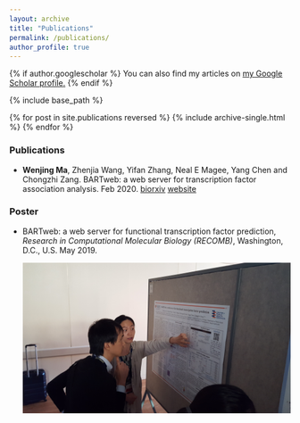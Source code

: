 ```yaml
---
layout: archive
title: "Publications"
permalink: /publications/
author_profile: true
---
```


{% if author.googlescholar %}
  You can also find my articles on <u><a href="{{author.googlescholar}}">my Google Scholar profile</a>.</u>
{% endif %}

{% include base_path %}

{% for post in site.publications reversed %}
  {% include archive-single.html %}
{% endfor %}

### Publications

- **Wenjing Ma**, Zhenjia Wang, Yifan Zhang, Neal E Magee, Yang Chen and Chongzhi Zang. BARTweb: a web server for transcription factor association analysis. Feb 2020. [biorxiv](https://www.biorxiv.org/content/10.1101/2020.02.17.952838v1) [website](http://bartweb.org/)

### Poster

- BARTweb: a web server for functional transcription factor prediction, *Research in Computational Molecular Biology (RECOMB)*, Washington, D.C., U.S. May 2019.

  ![RECOMB poster](/images/RECOMB2019_poster.png)

